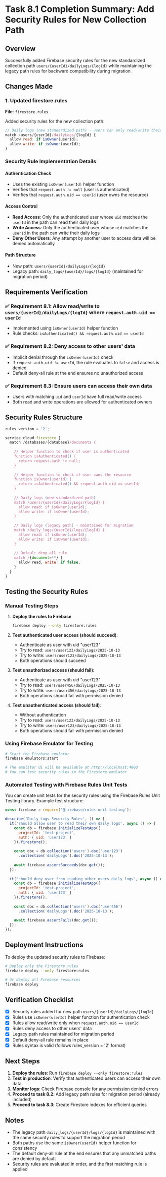 # Task 8.1 Completion Summary: Add Security Rules for New Collection Path

## Overview
Successfully added Firebase security rules for the new standardized collection path `users/{userId}/dailyLogs/{logId}` while maintaining the legacy path rules for backward compatibility during migration.

## Changes Made

### 1. Updated firestore.rules
**File**: `firestore.rules`

Added security rules for the new collection path:
```javascript
// Daily logs (new standardized path) - users can only read/write their own logs
match /users/{userId}/dailyLogs/{logId} {
  allow read: if isOwner(userId);
  allow write: if isOwner(userId);
}
```

### Security Rule Implementation Details

#### Authentication Check
- Uses the existing `isOwner(userId)` helper function
- Verifies that `request.auth != null` (user is authenticated)
- Verifies that `request.auth.uid == userId` (user owns the resource)

#### Access Control
- **Read Access**: Only the authenticated user whose `uid` matches the `userId` in the path can read their daily logs
- **Write Access**: Only the authenticated user whose `uid` matches the `userId` in the path can write their daily logs
- **Deny Other Users**: Any attempt by another user to access data will be denied automatically

#### Path Structure
- New path: `users/{userId}/dailyLogs/{logId}`
- Legacy path: `daily_logs/{userId}/logs/{logId}` (maintained for migration period)

## Requirements Verification

### ✅ Requirement 8.1: Allow read/write to `users/{userId}/dailyLogs/{logId}` where `request.auth.uid == userId`
- Implemented using `isOwner(userId)` helper function
- Rule checks: `isAuthenticated() && request.auth.uid == userId`

### ✅ Requirement 8.2: Deny access to other users' data
- Implicit denial through the `isOwner(userId)` check
- If `request.auth.uid != userId`, the rule evaluates to `false` and access is denied
- Default deny-all rule at the end ensures no unauthorized access

### ✅ Requirement 8.3: Ensure users can access their own data
- Users with matching `uid` and `userId` have full read/write access
- Both read and write operations are allowed for authenticated owners

## Security Rules Structure

```javascript
rules_version = '2';

service cloud.firestore {
  match /databases/{database}/documents {
    
    // Helper function to check if user is authenticated
    function isAuthenticated() {
      return request.auth != null;
    }
    
    // Helper function to check if user owns the resource
    function isOwner(userId) {
      return isAuthenticated() && request.auth.uid == userId;
    }
    
    // Daily logs (new standardized path)
    match /users/{userId}/dailyLogs/{logId} {
      allow read: if isOwner(userId);
      allow write: if isOwner(userId);
    }
    
    // Daily logs (legacy path) - maintained for migration
    match /daily_logs/{userId}/logs/{logId} {
      allow read: if isOwner(userId);
      allow write: if isOwner(userId);
    }
    
    // Default deny-all rule
    match /{document=**} {
      allow read, write: if false;
    }
  }
}
```

## Testing the Security Rules

### Manual Testing Steps

1. **Deploy the rules to Firebase**:
   ```bash
   firebase deploy --only firestore:rules
   ```

2. **Test authenticated user access (should succeed)**:
   - Authenticate as user with uid "user123"
   - Try to read: `users/user123/dailyLogs/2025-10-13`
   - Try to write: `users/user123/dailyLogs/2025-10-13`
   - Both operations should succeed

3. **Test unauthorized access (should fail)**:
   - Authenticate as user with uid "user123"
   - Try to read: `users/user456/dailyLogs/2025-10-13`
   - Try to write: `users/user456/dailyLogs/2025-10-13`
   - Both operations should fail with permission denied

4. **Test unauthenticated access (should fail)**:
   - Without authentication
   - Try to read: `users/user123/dailyLogs/2025-10-13`
   - Try to write: `users/user123/dailyLogs/2025-10-13`
   - Both operations should fail with permission denied

### Using Firebase Emulator for Testing

```bash
# Start the Firebase emulator
firebase emulators:start

# The emulator UI will be available at http://localhost:4000
# You can test security rules in the Firestore emulator
```

### Automated Testing with Firebase Rules Unit Tests

You can create unit tests for the security rules using the Firebase Rules Unit Testing library. Example test structure:

```javascript
const firebase = require('@firebase/rules-unit-testing');

describe('Daily Logs Security Rules', () => {
  it('should allow user to read their own daily logs', async () => {
    const db = firebase.initializeTestApp({
      projectId: 'test-project',
      auth: { uid: 'user123' }
    }).firestore();
    
    const doc = db.collection('users').doc('user123')
      .collection('dailyLogs').doc('2025-10-13');
    
    await firebase.assertSucceeds(doc.get());
  });
  
  it('should deny user from reading other users daily logs', async () => {
    const db = firebase.initializeTestApp({
      projectId: 'test-project',
      auth: { uid: 'user123' }
    }).firestore();
    
    const doc = db.collection('users').doc('user456')
      .collection('dailyLogs').doc('2025-10-13');
    
    await firebase.assertFails(doc.get());
  });
});
```

## Deployment Instructions

To deploy the updated security rules to Firebase:

```bash
# Deploy only the Firestore rules
firebase deploy --only firestore:rules

# Or deploy all Firebase resources
firebase deploy
```

## Verification Checklist

- [x] Security rules added for new path `users/{userId}/dailyLogs/{logId}`
- [x] Rules use `isOwner(userId)` helper function for authentication check
- [x] Rules allow read/write only when `request.auth.uid == userId`
- [x] Rules deny access to other users' data
- [x] Legacy path rules maintained for migration period
- [x] Default deny-all rule remains in place
- [x] Rules syntax is valid (follows rules_version = '2' format)

## Next Steps

1. **Deploy the rules**: Run `firebase deploy --only firestore:rules`
2. **Test in production**: Verify that authenticated users can access their own data
3. **Monitor logs**: Check Firebase console for any permission denied errors
4. **Proceed to task 8.2**: Add legacy path rules for migration period (already included)
5. **Proceed to task 8.3**: Create Firestore indexes for efficient queries

## Notes

- The legacy path `daily_logs/{userId}/logs/{logId}` is maintained with the same security rules to support the migration period
- Both paths use the same `isOwner(userId)` helper function for consistency
- The default deny-all rule at the end ensures that any unmatched paths are denied by default
- Security rules are evaluated in order, and the first matching rule is applied
